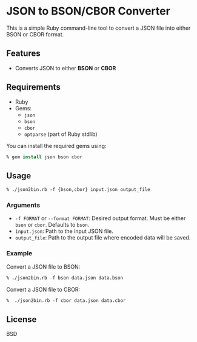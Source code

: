 # JSON to BSON/CBOR Converter

This is a simple Ruby command-line tool to convert a JSON file into either BSON or CBOR format.

## Features

- Converts JSON to either **BSON** or **CBOR**

## Requirements

- Ruby
- Gems:
  - `json`
  - `bson`
  - `cbor`
  - `optparse` (part of Ruby stdlib)

You can install the required gems using:

```csh
% gem install json bson cbor
````

## Usage

```csh
% ./json2bin.rb -f {bson,cbor} input.json output_file
```

### Arguments

* `-f FORMAT` or `--format FORMAT`: Desired output format. Must be either `bson` or `cbor`. Defaults to `bson`.
* `input.json`: Path to the input JSON file.
* `output_file`: Path to the output file where encoded data will be saved.

### Example

Convert a JSON file to BSON:

```csh
% ./json2bin.rb -f bson data.json data.bson
```

Convert a JSON file to CBOR:

```csh
%  ./json2bin.rb -f cbor data.json data.cbor
```

## License

BSD
